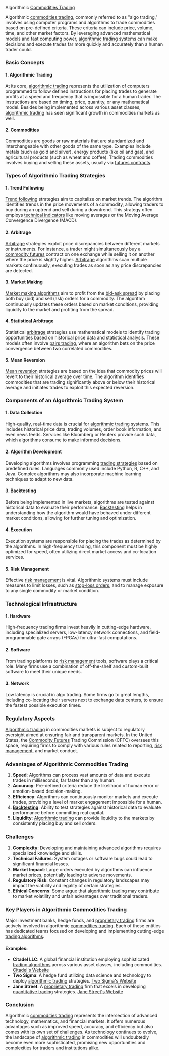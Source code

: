 Algorithmic [Commodities Trading](../c/commodities_trading.md)

Algorithmic [commodities trading](../c/commodities_trading.md), commonly referred to as "algo trading," involves using computer programs and algorithms to trade commodities based on pre-defined criteria. These criteria can include price, volume, time, and other market factors. By leveraging advanced mathematical models and fast computing power, [algorithmic trading](../a/algorithmic_trading.md) systems can make decisions and execute trades far more quickly and accurately than a human trader could.

### Basic Concepts

#### 1. **Algorithmic Trading**
At its core, [algorithmic trading](../a/algorithmic_trading.md) represents the utilization of computers programmed to follow defined instructions for placing trades to generate profits at a speed and frequency that is impossible for a human trader. The instructions are based on timing, price, quantity, or any mathematical model. Besides being implemented across various asset classes, [algorithmic trading](../a/algorithmic_trading.md) has seen significant growth in commodities markets as well.

#### 2. **Commodities**
Commodities are goods or raw materials that are standardized and interchangeable with other goods of the same type. Examples include metals (such as gold and silver), energy products (like oil and gas), and agricultural products (such as wheat and coffee). Trading commodities involves buying and selling these assets, usually via [futures contracts](../f/futures_contracts.md).

### Types of Algorithmic Trading Strategies

#### 1. **Trend Following**
[Trend following](../t/trend_following.md) strategies aim to capitalize on market trends. The algorithm identifies trends in the price movements of a commodity, allowing traders to buy during an uptrend and sell during a downtrend. This strategy often employs [technical indicators](../t/technical_indicators.md) like moving averages or the Moving Average Convergence Divergence (MACD).

#### 2. **Arbitrage**
[Arbitrage](../a/arbitrage.md) strategies exploit price discrepancies between different markets or instruments. For instance, a trader might simultaneously buy a [commodity futures](../c/commodity_futures.md) contract on one exchange while selling it on another where the price is slightly higher. [Arbitrage](../a/arbitrage.md) algorithms scan multiple markets continuously, executing trades as soon as any price discrepancies are detected.

#### 3. **Market Making**
[Market making algorithms](../m/market_making_algorithms.md) aim to profit from the [bid-ask spread](../b/bid-ask_spread.md) by placing both buy (bid) and sell (ask) orders for a commodity. The algorithm continuously updates these orders based on market conditions, providing liquidity to the market and profiting from the spread.

#### 4. **Statistical Arbitrage**
Statistical [arbitrage](../a/arbitrage.md) strategies use mathematical models to identify trading opportunities based on historical price data and statistical analysis. These models often involve [pairs trading](../p/pairs_trading.md), where an algorithm bets on the price convergence between two correlated commodities.

#### 5. **Mean Reversion**
[Mean reversion](../m/mean_reversion.md) strategies are based on the idea that commodity prices will revert to their historical average over time. The algorithm identifies commodities that are trading significantly above or below their historical average and initiates trades to exploit this expected reversion.

### Components of an Algorithmic Trading System

#### 1. **Data Collection**
High-quality, real-time data is crucial for [algorithmic trading](../a/algorithmic_trading.md) systems. This includes historical price data, trading volumes, order book information, and even news feeds. Services like Bloomberg or Reuters provide such data, which algorithms consume to make informed decisions.

#### 2. **Algorithm Development**
Developing algorithms involves programming [trading strategies](../t/trading_strategies.md) based on predefined rules. Languages commonly used include Python, R, C++, and Java. Complex algorithms may also incorporate machine learning techniques to adapt to new data.

#### 3. **Backtesting**
Before being implemented in live markets, algorithms are tested against historical data to evaluate their performance. [Backtesting](../b/backtesting.md) helps in understanding how the algorithm would have behaved under different market conditions, allowing for further tuning and optimization.

#### 4. **Execution**
Execution systems are responsible for placing the trades as determined by the algorithms. In high-frequency trading, this component must be highly optimized for speed, often utilizing direct market access and co-location services.

#### 5. **Risk Management**
Effective [risk management](../r/risk_management.md) is vital. Algorithmic systems must include measures to limit losses, such as [stop-loss orders](../s/stop-loss_orders.md), and to manage exposure to any single commodity or market condition. 

### Technological Infrastructure

#### 1. **Hardware**
High-frequency trading firms invest heavily in cutting-edge hardware, including specialized servers, low-latency network connections, and field-programmable gate arrays (FPGAs) for ultra-fast computations.

#### 2. **Software**
From trading platforms to [risk management](../r/risk_management.md) tools, software plays a critical role. Many firms use a combination of off-the-shelf and custom-built software to meet their unique needs.

#### 3. **Network**
Low latency is crucial in algo trading. Some firms go to great lengths, including co-locating their servers next to exchange data centers, to ensure the fastest possible execution times.

### Regulatory Aspects

[Algorithmic trading](../a/algorithmic_trading.md) in commodities markets is subject to regulatory oversight aimed at ensuring fair and transparent markets. In the United States, the [Commodity Futures](../c/commodity_futures.md) Trading Commission (CFTC) oversees this space, requiring firms to comply with various rules related to reporting, [risk management](../r/risk_management.md), and market conduct.

### Advantages of Algorithmic Commodities Trading

1. **Speed**: Algorithms can process vast amounts of data and execute trades in milliseconds, far faster than any human.
2. **Accuracy**: Pre-defined criteria reduce the likelihood of human error or emotion-based decision-making.
3. **Efficiency**: Algorithms can continuously monitor markets and execute trades, providing a level of market engagement impossible for a human.
4. **[Backtesting](../b/backtesting.md)**: Ability to test strategies against historical data to evaluate performance before committing real capital.
5. **Liquidity**: [Algorithmic trading](../a/algorithmic_trading.md) can provide liquidity to the markets by consistently placing buy and sell orders.

### Challenges

1. **Complexity**: Developing and maintaining advanced algorithms requires specialized knowledge and skills.
2. **Technical Failures**: System outages or software bugs could lead to significant financial losses.
3. **Market Impact**: Large orders executed by algorithms can influence market prices, potentially leading to adverse movements.
4. **Regulatory Risk**: Constant changes in regulatory landscapes may impact the viability and legality of certain strategies.
5. **Ethical Concerns**: Some argue that [algorithmic trading](../a/algorithmic_trading.md) may contribute to market volatility and unfair advantages over traditional traders.

### Key Players in Algorithmic Commodities Trading

Major investment banks, hedge funds, and [proprietary trading](../p/proprietary_trading.md) firms are actively involved in algorithmic [commodities trading](../c/commodities_trading.md). Each of these entities has dedicated teams focused on developing and implementing cutting-edge [trading algorithms](../t/trading_algorithms.md).

#### Examples:
- **Citadel LLC**: A global financial institution employing sophisticated [trading algorithms](../t/trading_algorithms.md) across various asset classes, including commodities. [Citadel's Website](https://www.citadel.com)
- **Two Sigma**: A hedge fund utilizing data science and technology to deploy [algorithmic trading](../a/algorithmic_trading.md) strategies. [Two Sigma's Website](https://www.twosigma.com)
- **Jane Street**: A [proprietary trading](../p/proprietary_trading.md) firm that excels in developing [quantitative trading](../q/quantitative_trading.md) strategies. [Jane Street's Website](https://www.janestreet.com)

### Conclusion

Algorithmic [commodities trading](../c/commodities_trading.md) represents the intersection of advanced technology, mathematics, and financial markets. It offers numerous advantages such as improved speed, accuracy, and efficiency but also comes with its own set of challenges. As technology continues to evolve, the landscape of [algorithmic trading](../a/algorithmic_trading.md) in commodities will undoubtedly become even more sophisticated, promising new opportunities and complexities for traders and institutions alike.